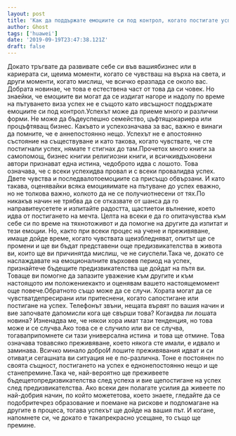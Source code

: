 ```yaml
---
layout: post
title: 'Как да поддържате емоциите си под контрол, когато постигате успех'
author: Ghost
tags: ['huawei']
date: '2019-09-19T23:47:38.121Z'
draft: false
---
```


Докато тръгвате да развивате себе си във вашиябизнес или в кариерата си, щеима моменти, когато се чувстваш на върха на света, и други моменти, когато мислиш, че всичко еразпада се около вас. Добрата новинае, че това е естествена част от това да си човек. Но знаейки, че емоциите ви могат да се издигат нагоре и надолу по време на пътуването виза успех не е същото като ивсъщност поддържате емоциите си под контрол.Успехът може да приеме много и различни форми. Не може да бъдеуспешно семейство, цъфтящокариера или процъфтяващ бизнес. Какъвто и успехозначава за вас, важно е винаги да помните, че е аннепостоянно нещо. Успехът не е aпостоянно състояние на съществуване и като такова, когато чувствате, че сте постигнали успех, нямате т стигнах до там.Прочетох много книги за самопомощ, бизнес книгии религиозни книги, и всичкивдъхновени автори признават една истина, чедоброто идва с лошото. Това означава, че с всеки успехидва провал и с всеки провалидва успех. Двете чувства и последвалотоемоциите са присъщо обвързани. И като такава, оценявайки всяка емоцияимате на пътуване до успех еважно, но не толкова важно, колкото да не се получиотнесени от тях.По никакъв начин не трябва да се отказвате от шанса да го направитеусетете и изпитайте радостта, щастиетои вълнение, което идва от постигането на мечта. Целта на всеки е да го опитачувства към себе си по време на тяхнотоживот и да помогне на другите да изпитат и тези емоции. Но, както при всеки процес на учене и преживяване, имаще дойде време, когато чувствата щеизбледняват, опитът ще се промени и ще ви бъдат представени още предизвикателства в живота ви, които ще ви причинятда мислиш, че не сиуспели.Така че, докато се наслаждавате на емоционалните върховев период на успех, признайтече бъдещите предизвикателства ще дойдат на пътя ви. Товаще ви помогне да запазите уважение към другите и към настоящото им положениекакто и оценявам вашето настоящемомент още повече.Обратното също може да се случи. Хората могат да се чувстватдепресирани или притеснени, когато сапостигане или постигане на успех. Телефонът звъни, нещата вървят по вашия начин и вие започвате дапомисли кога ще свърши това? Когаидва ли лошата новина? Изненадва ме, че някои хора имат тази тенденция, но това може и се случва.Ако това се е случило или ви се случва, тогаваприпомнете си тази универсална истина  и това ще отмине. Това означава товавсяко преживяване, което някога сте имали, е идвало и заминава. Всичко минало доброИ лошите преживявания идват и си отиват,и сегашната ви ситуация не е по-различна. Тоне е постоянен по своята същност, постигането на успех е еднонепостоянно нещо и ще станепремине.Така че, най-вероятно ще преживеете бъдещетопредизвикателства след успеха и вие щепостигане на успех след предизвикателства. Ако всеки ден полагате усилия да живеете по най-добрия начин, по който можететова, което знаете, гледайте да се подобритечрез образование и поемане на рискове и подпомагане на другите в процеса, тогава успехът ще дойде на вашия път. И когане, напомнете си, че докато е такапрекрасно усещане, то също ще премине.
